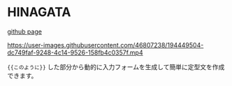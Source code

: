 # HINAGATA

[github page](https://awtnb.github.io/hinagata/)

https://user-images.githubusercontent.com/46807238/194449504-dc749faf-9248-4c14-9526-158fb4c0357f.mp4

`{{このように}}` した部分から動的に入力フォームを生成して簡単に定型文を作成できます。
